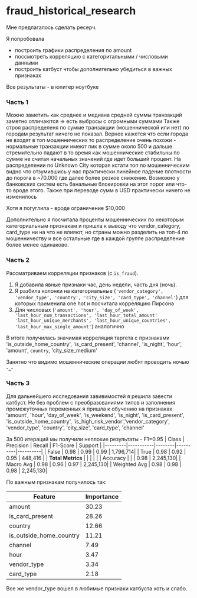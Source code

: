 # fraud_historical_research

Мне предлагалось сделать ресерч.

Я попробовала
- построить графики распределения по amount
- поссмотреть корреляцию с категоритальными / числовыми данными
- построить катбуст чтобы дополнительно убедиться в важных признаках

Все результаты - в юпитер ноутбуке

### Часть 1
Можно заметить как среднее и медиана средней суммы транзакций заметно отличаются => есть выбросы с огромными суммами
Также строя распределеня по сумме транзакции (мошеннической или нет) по городам результат ничего не показал. Вернее кажется что если города не входят в топ мошеннических то распределение очень похожи - нормальные транзакции имеют пик в сумме около 500 и дальше стремительно падают в то время как мошеннические стабильны по сумме не считая начальных значений где идет больший процент.
На распределении по Unknown City которая кстати топ по мошенническим видно что отзумившись у нас практически линейное падение плотности до порога в ~70.000 где далее более резкое снижение. Возможно у банковских систем есть банальные блокировки на этот порог или что-то вроде этого.
Также при переводе сумм в USD практически ничего не изменилось 

Хотя я погуглила - вроде ограничение $10,000

Дополнительно я посчитала проценты мошеннических по некоторым категориальным признакам и пришла к выводу что vendor_category, card_type ни на что не влияют, но страны можно разделить на топ-4 по мошенничеству и все остальные где в каждой группе распределение более менее одинаково.

### Часть 2
Рассматриваем корреляции признаков (с `is_fraud`).
1. Я добавила явные признаки час, день недели, часть дня (ночь).
2. Я разбила колонки на категориальные (`'vendor_category', 'vendor_type', 'country', 'city_size', 'card_type', 'channel'`) для которых применила one hot и посчитала корреляцию Пирсона
3. Для числовых (`'amount', 'hour', 'day_of_week', 'last_hour_num_transactions', 'last_hour_total_amount' 'last_hour_unique_merchants', 'last_hour_unique_countries', 'last_hour_max_single_amount'`) аналогично

В итоге получилась значимая корреляция таргета c признаками 'is_outside_home_country', 'is_card_present', 'channel', 'is_night', 'hour', 'amount', `country`, 'city_size_medium'

Занятно что видимо мошеннические операции любят проводить ночью -_-

### Часть 3
Для дальнейшего исследования завивимостей я решила завести катбуст.
Не без проблем с преобразованиями типов и заполнения промежуточных переменных я пришла к обучению на признаках
'amount', 'hour', 'day_of_week', 'is_weekend', 'is_night', 'is_card_present', 'is_outside_home_country', 'is_high_risk_vendor','vendor_category', 'vendor_type', 'country', 'city_size', 'card_type', 'channel'

За 500 итераций мы получили неплохие результаты - F1=0.95
| Class   | Precision | Recall | F1-Score | Support  |
|---------|-----------|--------|----------|----------|
| False   | 0.98      | 0.99   | 0.99     | 1,796,714|
| True    | 0.98      | 0.92   | 0.95     | 448,416  |
| **Total Metrics** |          |        |          |          |
| Accuracy         |           |        | 0.98     | 2,245,130|
| Macro Avg       | 0.98      | 0.96   | 0.97     | 2,245,130|
| Weighted Avg    | 0.98      | 0.98   | 0.98     | 2,245,130|

По важным признакам получилось так:

| Feature                   | Importance |
|---------------------------|------------|
| amount                    | 30.23      |
| is_card_present           | 28.26      |
| country                   | 12.66      |
| is_outside_home_country   | 11.21      |
| channel                   | 7.49       |
| hour                      | 3.47       |
| vendor_type               | 3.34       |
| card_type                 | 2.18       |

Все же vendor_type вошел в любимые признаки катбуста хоть и слабо.